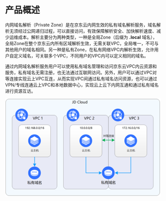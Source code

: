 # **产品概述**

内网域名解析（Private Zone）是在京东云内网生效的私有域名解析服务，域名解析无须经过公网递归过程，可以直接访问，有效保障解析安全、加快解析速度、减少运维成本。解析主要分为两种类型，一种是全局Zone（后缀为 **.local** 域名），全局Zone在整个京东云内所有区域解析生效，无需关联VPC，全局唯一，不可与其他用户的域名相同。另一种是私有Zone，在私有网络VPC内解析生效，允许用户自定义域名，可关联多个VPC，不同用户的VPC内可以定义相同的域名。

通过内网域名解析服务用户可以使用私有域名管理和访问京东云VPC内云资源和服务，私有域名无需注册，也无法通过互联网访问。另外，用户可以通过VPC对等连接实现云上VPC互连，从而实现VPC间通过私有域名访问资源，也可以通过VPN/专线连通云上VPC和本地数据中心，实现云上云下内网互通和通过私有域名进行资源互访。

![内网域名解析](../../../../image/privatezone/privatezone.png)

